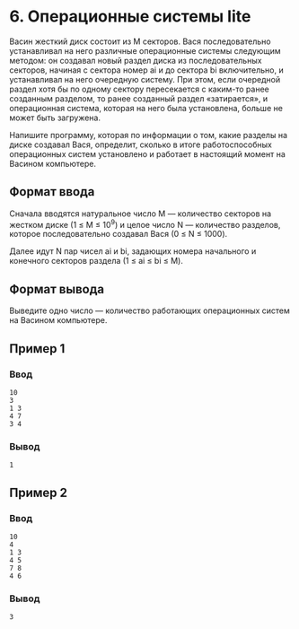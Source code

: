 # 6. Операционные системы lite

Васин жесткий диск состоит из M секторов. Вася последовательно устанавливал на него различные операционные системы
следующим методом: он создавал новый раздел диска из последовательных секторов, начиная с сектора номер ai и до сектора
bi включительно, и устанавливал на него очередную систему. При этом, если очередной раздел хотя бы по одному сектору
пересекается с каким-то ранее созданным разделом, то ранее созданный раздел «затирается», и операционная система,
которая на него была установлена, больше не может быть загружена.

Напишите программу, которая по информации о том, какие разделы на диске создавал Вася, определит, сколько в итоге
работоспособных операционных систем установлено и работает в настоящий момент на Васином компьютере.

## Формат ввода

Сначала вводятся натуральное число M — количество секторов на жестком диске (1 ≤ M ≤ 10<sup>9</sup>) и целое число N — количество
разделов, которое последовательно создавал Вася (0 ≤ N ≤ 1000).

Далее идут N пар чисел ai и bi, задающих номера начального и конечного секторов раздела (1 ≤ ai ≤ bi ≤ M).

## Формат вывода

Выведите одно число — количество работающих операционных систем на Васином компьютере.

## Пример 1

### Ввод

    10
    3
    1 3
    4 7
    3 4

### Вывод

    1

## Пример 2

### Ввод

    10
    4
    1 3
    4 5
    7 8
    4 6


### Вывод

    3